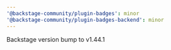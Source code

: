 ```yaml
---
'@backstage-community/plugin-badges': minor
'@backstage-community/plugin-badges-backend': minor
---
```


Backstage version bump to v1.44.1
